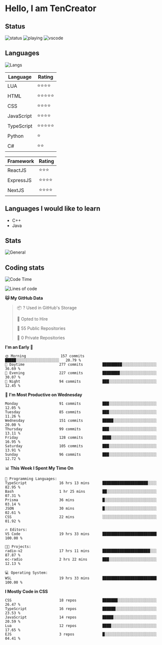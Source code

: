 # Hello, I am TenCreator

## Status
![status](https://api.statusbadges.me/badge/status/518334475038359555?simple=true&style=for-the-badge)
![playing](https://api.statusbadges.me/badge/playing/518334475038359555?style=for-the-badge)
![vscode](https://api.statusbadges.me/badge/vscode/518334475038359555?style=for-the-badge)

## Languages
![Langs](https://github-readme-stats.vercel.app/api/top-langs/?username=tencreator&layout=compact&theme=radical)


|Language|Rating|
|--------|------|
|LUA|⭐️⭐️⭐️⭐️|
|HTML|⭐️⭐️⭐️⭐️⭐️|
|CSS|⭐️⭐️⭐️⭐️|
|JavaScript|⭐️⭐️⭐️⭐️|
|TypeScript|⭐️⭐️⭐️⭐️⭐️|
|Python|⭐️|
|C#|⭐️⭐️ |

|Framework|Rating|
|--------|------|
|ReactJS|⭐️⭐️⭐|
|ExpressJS|⭐️⭐️⭐️⭐️|
|NextJS|⭐️⭐️⭐⭐️|

## Languages I would like to learn
- C++
- Java

## Stats
![General](https://github-readme-stats.vercel.app/api?username=tencreator&show_icons=true&theme=radical)

## Coding stats

<!--START_SECTION:waka-->
![Code Time](http://img.shields.io/badge/Code%20Time-219%20hrs%2059%20mins-blue)

![Lines of code](https://img.shields.io/badge/From%20Hello%20World%20I%27ve%20Written-1.3%20million%20lines%20of%20code-blue)

**🐱 My GitHub Data** 

> 📦 ? Used in GitHub's Storage 
 > 
> 💼 Opted to Hire
 > 
> 📜 55 Public Repositories 
 > 
> 🔑 0 Private Repositories 
 > 
**I'm an Early 🐤** 

```text
🌞 Morning                157 commits         █████░░░░░░░░░░░░░░░░░░░░   20.79 % 
🌆 Daytime                277 commits         █████████░░░░░░░░░░░░░░░░   36.69 % 
🌃 Evening                227 commits         ████████░░░░░░░░░░░░░░░░░   30.07 % 
🌙 Night                  94 commits          ███░░░░░░░░░░░░░░░░░░░░░░   12.45 % 
```
📅 **I'm Most Productive on Wednesday** 

```text
Monday                   91 commits          ███░░░░░░░░░░░░░░░░░░░░░░   12.05 % 
Tuesday                  85 commits          ███░░░░░░░░░░░░░░░░░░░░░░   11.26 % 
Wednesday                151 commits         █████░░░░░░░░░░░░░░░░░░░░   20.00 % 
Thursday                 99 commits          ███░░░░░░░░░░░░░░░░░░░░░░   13.11 % 
Friday                   128 commits         ████░░░░░░░░░░░░░░░░░░░░░   16.95 % 
Saturday                 105 commits         ███░░░░░░░░░░░░░░░░░░░░░░   13.91 % 
Sunday                   96 commits          ███░░░░░░░░░░░░░░░░░░░░░░   12.72 % 
```


📊 **This Week I Spent My Time On** 

```text
💬 Programming Languages: 
TypeScript               16 hrs 13 mins      █████████████████████░░░░   82.95 % 
Bash                     1 hr 25 mins        ██░░░░░░░░░░░░░░░░░░░░░░░   07.31 % 
Prisma                   36 mins             █░░░░░░░░░░░░░░░░░░░░░░░░   03.14 % 
JSON                     30 mins             █░░░░░░░░░░░░░░░░░░░░░░░░   02.61 % 
CSS                      22 mins             ░░░░░░░░░░░░░░░░░░░░░░░░░   01.92 % 

🔥 Editors: 
VS Code                  19 hrs 33 mins      █████████████████████████   100.00 % 

🐱‍💻 Projects: 
radio-v2                 17 hrs 11 mins      ██████████████████████░░░   87.87 % 
ec-radio                 2 hrs 22 mins       ███░░░░░░░░░░░░░░░░░░░░░░   12.13 % 

💻 Operating System: 
WSL                      19 hrs 33 mins      █████████████████████████   100.00 % 
```

**I Mostly Code in CSS** 

```text
CSS                      18 repos            ███████░░░░░░░░░░░░░░░░░░   26.47 % 
TypeScript               16 repos            ██████░░░░░░░░░░░░░░░░░░░   23.53 % 
JavaScript               14 repos            █████░░░░░░░░░░░░░░░░░░░░   20.59 % 
Lua                      12 repos            ████░░░░░░░░░░░░░░░░░░░░░   17.65 % 
EJS                      3 repos             █░░░░░░░░░░░░░░░░░░░░░░░░   04.41 % 
```




<!--END_SECTION:waka-->
